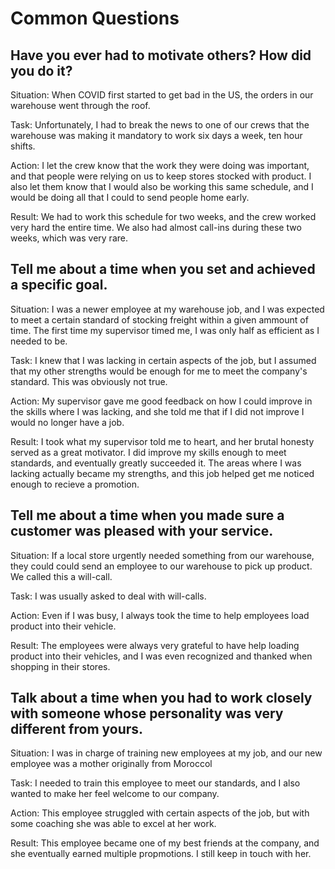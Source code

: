 # Common Questions

## Have you ever had to motivate others? How did you do it?

Situation: When COVID first started to get bad in the US, the orders in our warehouse went through the roof.

Task: Unfortunately, I had to break the news to one of our crews that the warehouse was making it mandatory to work six days a week, ten hour shifts.

Action: I let the crew know that the work they were doing was important, and that people were relying on us to keep stores stocked with product. I also let them know that I would also be working this same schedule, and I would be doing all that I could to send people home early.

Result: We had to work this schedule for two weeks, and the crew worked very hard the entire time. We also had almost call-ins during these two weeks, which was very rare.

## Tell me about a time when you set and achieved a specific goal.

Situation: I was a newer employee at my warehouse job, and I was expected to meet a certain standard of stocking freight within a given ammount of time. The first time my supervisor timed me, I was only half as efficient as I needed to be.

Task: I knew that I was lacking in certain aspects of the job, but I assumed that my other strengths would be enough for me to meet the company's standard. This was obviously not true.

Action: My supervisor gave me good feedback on how I could improve in the skills where I was lacking, and she told me that if I did not improve I would no longer have a job.

Result: I took what my supervisor told me to heart, and her brutal honesty served as a great motivator. I did improve my skills enough to meet standards, and eventually greatly succeeded it. The areas where I was lacking actually became my strengths, and this job helped get me noticed enough to recieve a promotion.

## Tell me about a time when you made sure a customer was pleased with your service.

Situation: If a local store urgently needed something from our warehouse, they could could send an employee to our warehouse to pick up product.  We called this a will-call.

Task: I was usually asked to deal with will-calls.  

Action: Even if I was busy, I always took the time to help employees load product into their vehicle.

Result: The employees were always very grateful to have help loading product into their vehicles, and I was even recognized and thanked when shopping in their stores.

## Talk about a time when you had to work closely with someone whose personality was very different from yours.

Situation: I was in charge of training new employees at my job, and our new employee was a mother originally from Moroccol

Task: I needed to train this employee to meet our standards, and I also wanted to make her feel welcome to our company.

Action: This employee struggled with certain aspects of the job, but with some coaching she was able to excel at her work.

Result: This employee became one of my best friends at the company, and she eventually earned multiple propmotions. I still keep in touch with her.